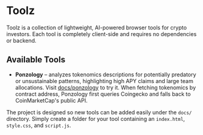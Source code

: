 # Toolz

Toolz is a collection of lightweight, AI-powered browser tools for crypto investors. Each tool is completely client-side and requires no dependencies or backend.

## Available Tools

- **Ponzology** – analyzes tokenomics descriptions for potentially predatory or unsustainable patterns, highlighting high APY claims and large team allocations. Visit [docs/ponzology](docs/ponzology/) to try it. When fetching tokenomics by contract address, Ponzology first queries Coingecko and falls back to CoinMarketCap's public API.

The project is designed so new tools can be added easily under the `docs/` directory. Simply create a folder for your tool containing an `index.html`, `style.css`, and `script.js`.
